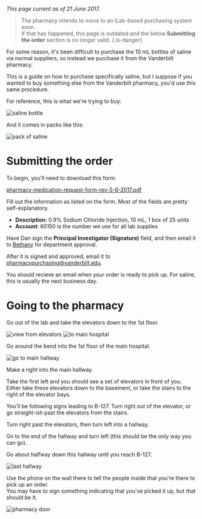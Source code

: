 <!-- TITLE: Buying Saline -->
*This page current as of 21 June 2017.*  

> The pharmacy intends to move to an iLab-based purchasing system soon.  
> If that has happened, this page is outdated and the below **Submitting the order** section is no longer valid.
{.is-danger}

For some reason, it's been difficult to purchase the 10 mL bottles of saline via normal suppliers, so instead we purchase it from the Vanderbilt pharmacy. 

This is a guide on how to purchase specifically saline, but I suppose if you wanted to buy something else from the Vanderbilt pharmacy, you'd use this same procedure.

For reference, this is what we're trying to buy:

![saline bottle](/uploads/buying-saline/saline-00002.jpg "wee bottle of saline")

And it comes in packs like this:

![pack of saline](/uploads/buying-saline/saline-00001.jpg "pallet of salines")
# Submitting the order
To begin, you'll need to download this form:

[pharmacy-medication-request-form-rev-5-6-2017.pdf](/uploads/buying-saline/pharmacy-medication-request-form-rev-5-6-2017.pdf "Pharmacy Medication Request Form Rev 5 6 2017")

Fill out the information as listed on the form. Most of the fields are pretty self-explanatory.

* **Description**: 0.9% Sodium Chloride Injection, 10 mL, 1 box of 25 units
* **Account**: 60150 is the number we use for all lab supplies

Have Dan sign the **Principal Investigator (Signature)** field, and then email it to [Bethany](/admin-asst#bethany-oates) for department approval.

After it is signed and approved, email it to pharmacypurchasing@vanderbilt.edu.

You should recieve an email when your order is ready to pick up. For saline, this is usually the next business day.
# Going to the pharmacy
Go out of the lab and take the elevators down to the 1st floor.

![view from elevators](/uploads/buying-saline/saline-00005-a.jpg "the spectacular view from the elevators")
![to main hospital](/uploads/buying-saline/saline-00006-a.jpg "round the bend")

Go around the bend into the 1st floor of the main hospital. 

![go to main hallway](/uploads/buying-saline/saline-00007-a.jpg "tunneling into main hallway")

Make a right into the main hallway.

Take the first left and you should see a set of elevators in front of you. Either take these elevators down to the basement, or take the stairs to the right of the elevator bays.

You'll be following signs leading to B-127. Turn right out of the elevator, or go straight-ish past the elevators from the stairs.

Turn right past the elevators, then turn left into a hallway.

Go to the end of the hallway and turn left (this should be the only way you can go).

Go about halfway down this hallway until you reach B-127.

![last hallway](/uploads/buying-saline/saline-00004-a.jpg "last hallway, I promise")

Use the phone on the wall there to tell the people inside that you're there to pick up an order.  
You may have to sign something indicating that you've picked it up, but that should be it. 

![pharmacy door](/uploads/buying-saline/saline-00003-a.jpg "a very secure door")

